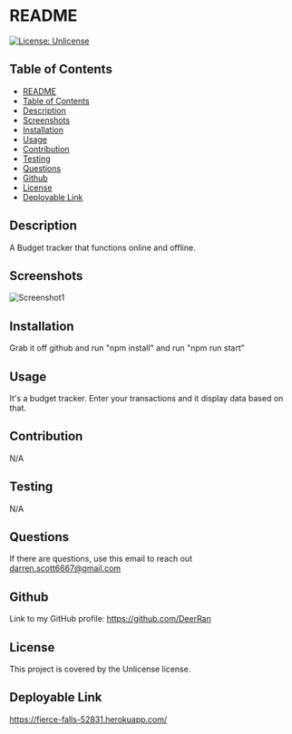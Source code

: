 
# README
[![License: Unlicense](https://img.shields.io/badge/license-Unlicense-green)](http://unlicense.org/)
## Table of Contents   
- [README](#datatitle)
- [Table of Contents](#table-of-contents)
- [Description](#description)
- [Screenshots](#screenshots)
- [Installation](#installation)
- [Usage](#usage)
- [Contribution](#contribution)
- [Testing](#testing)
- [Questions](#questions)
- [Github](#github)
- [License](#license)
- [Deployable Link](#deployable-link)
## Description  
A Budget tracker that functions online and offline.
## Screenshots
![Screenshot1](https://user-images.githubusercontent.com/77216956/128981588-f8438d7d-2ff1-47c6-8966-417ef5361253.png)
## Installation
Grab it off github and run "npm install" and run "npm run start"
## Usage
It's a budget tracker. Enter your transactions and it display data based on that.
## Contribution
N/A
## Testing
N/A
## Questions
If there are questions, use this email to reach out darren.scott6667@gmail.com
## Github
Link to my GitHub profile: https://github.com/DeerRan
## License
This project is covered by the Unlicense license.
## Deployable Link
https://fierce-falls-52831.herokuapp.com/
